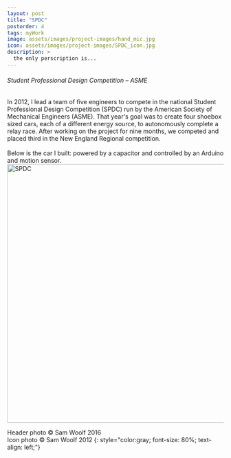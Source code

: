 ```yaml
---
layout: post
title: "SPDC"
postorder: 4
tags: myWork
image: assets/images/project-images/hand_mic.jpg
icon: assets/images/project-images/SPDC_icon.jpg
description: >
  the only perscription is...
---
```

<h6>Student Professional Design Competition – ASME </h6>
In 2012, I lead a team of five engineers to compete in the national Student Professional Design Competition (SPDC) run by the American Society of Mechanical Engineers (ASME). That year's goal was to create four shoebox sized cars, each of a different energy source, to autonomously complete a relay race. After working on the project for nine months, we competed and placed third in the New England Regional competition.
<br><br>
Below is the car I built: powered by a capacitor and controlled by an Arduino and motion sensor.
<a data-flickr-embed="true"  href="https://www.flickr.com/photos/141235365@N08/albums/72157666295879915" title="SPDC"><img src="https://farm2.staticflickr.com/1607/25871569502_397e704e53_c.jpg" width="800" height="600" alt="SPDC"></a><script async src="//embedr.flickr.com/assets/client-code.js" charset="utf-8"></script>

Header photo &copy; Sam Woolf 2016<br>
Icon photo &copy; Sam Woolf 2012
{: style="color:gray; font-size: 80%; text-align: left;"}